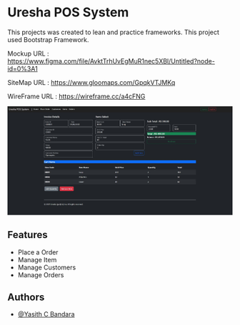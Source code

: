 
# Uresha POS System

This projects was created to lean and practice frameworks.
This project used Bootstrap Framework.


Mockup URL      : https://www.figma.com/file/AvktTrhUvEgMuR1nec5XBl/Untitled?node-id=0%3A1

SiteMap URL     : https://www.gloomaps.com/GpqkVTJMKq

WireFrame URL   : https://wireframe.cc/a4cFNG

![Logo](assets/image/placeOrder.jpg)


## Features

- Place a Order
- Manage Item
- Manage Customers
- Manage Orders


## Authors

- [@Yasith C Bandara](https://www.github.com/YasithCB)

